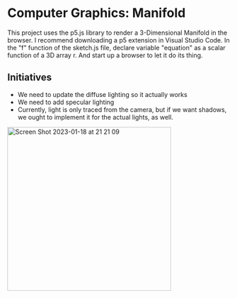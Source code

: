 # Computer Graphics: Manifold
This project uses the p5.js library to render a 3-Dimensional Manifold in the browser.
I recommend downloading a p5 extension in Visual Studio Code.
In the "f" function of the sketch.js file, declare variable "equation" as a scalar function of 
a 3D array r. And start up a browser to let it do its thing. 

## Initiatives
- We need to update the diffuse lighting so it actually works
- We need to add specular lighting
- Currently, light is only traced from the camera, but if we want shadows, we ought to implement it for the actual lights, as well.

<img width="370" alt="Screen Shot 2023-01-18 at 21 21 09" src="https://user-images.githubusercontent.com/103340555/213348587-1a49a985-37bd-4326-8a6b-6584c213ec16.png">
